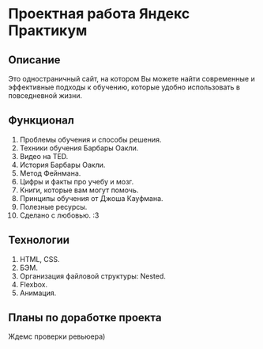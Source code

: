 # Проектная работа Яндекс Практикум

## Описание

Это одностраничный сайт, на котором Вы можете найти современные и эффективные подходы к обучению, которые удобно использовать в повседневной жизни.

## Функционал

1. Проблемы обучения и способы решения.
2. Техники обучения Барбары Оакли.
3. Видео на TED.
4. История Барбары Оакли.
5. Метод Фейнмана.
6. Цифры и факты про учебу и мозг.
7. Книги, которые вам могут помочь.
8. Принципы обучения от Джоша Кауфмана.
9. Полезные ресурсы.
10. Сделано с любовью. :3

## Технологии

1. HTML, CSS.
2. БЭМ.
3. Организация файловой структуры: Nested.
4. Flexbox.
5. Анимация.

## Планы по доработке проекта
Ждемс проверки ревьюера)
